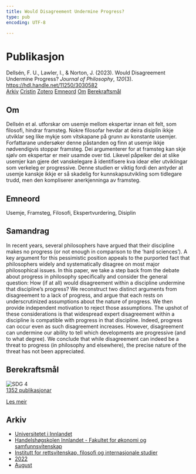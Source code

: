 ```yaml
---
title: Would Disagreement Undermine Progress?
type: pub
encoding: UTF-8

---
```

<h1>Publikasjon</h1>
<article id="csl-bib-container-CPPU23E9" class="csl-bib-container">
  <div class="csl-bib-body"> <div class="csl-entry">Dellsén, F. U., Lawler, I., &#38; Norton, J. (2023). Would Disagreement Undermine Progress? <i>Journal of Philosophy</i>, <i>120</i>(3). <a href="https://hdl.handle.net/11250/3030582">https://hdl.handle.net/11250/3030582</a></div> </div>
  <div class="csl-bib-buttons">
    <a href="#taxonomy-article-CPPU23E9" alt="archive" class="csl-bib-button">Arkiv</a>
    <a href="https://app.cristin.no/results/show.jsf?id=2042527" alt="Cristin" class="csl-bib-button">Cristin</a>
    <a href="http://zotero.org/groups/5881554/items/CPPU23E9" alt="Zotero" class="csl-bib-button">Zotero</a>
    <a href="#keywords-article-CPPU23E9" alt="keywords" class="csl-bib-button">Emneord</a>
    <a href="#about-article-CPPU23E9" alt="about_pub" class="csl-bib-button">Om</a>
    <a href="#sdg-article-CPPU23E9" alt="sdg" class="csl-bib-button">Berekraftsmål</a>
  </div>
  <div id="csl-bib-meta-container-CPPU23E9"></div>
</article>
<div id="csl-bib-meta-CPPU23E9" class="csl-bib-meta">
  <article id="about-article-CPPU23E9" class="about_pub-article">
    <h1>Om</h1>
    Dellsén et al. utforskar om usemje mellom ekspertar innan eit felt, som filosofi, hindrar framsteg. Nokre filosofar hevdar at deira disiplin ikkje utviklar seg like mykje som vitskapane på grunn av konstante usemjer. Forfattarane undersøker denne påstanden og finn at usemje ikkje nødvendigvis stoppar framsteg. Dei argumenterer for at framsteg kan skje sjølv om ekspertar er meir usamde over tid. Likevel påpeiker dei at slike usemjer kan gjere det vanskelegare å identifisere kva idear eller utviklingar som verkeleg er progressive. Denne studien er viktig fordi den antyder at usemje kanskje ikkje er så skadelig for kunnskapsutvikling som tidlegare trudd, men den kompliserer anerkjenninga av framsteg.
  </article>
  <article id="keywords-article-CPPU23E9" class="keywords-article">
    <h1>Emneord</h1>
    Usemje, Framsteg, Filosofi, Ekspertvurdering, Disiplin
  </article>
  <article id="abstract-article-CPPU23E9" class="abstract-article">
    <h1>Samandrag</h1>
    In recent years, several philosophers have argued that their discipline makes no progress (or 
not enough in comparison to the ‘hard sciences’). A key argument for this pessimistic position 
appeals to the purported fact that philosophers widely and systematically disagree on most 
major philosophical issues. In this paper, we take a step back from the debate about progress 
in philosophy specifically and consider the general question: How (if at all) would disagreement within a discipline undermine that discipline’s progress? We reconstruct two distinct 
arguments from disagreement to a lack of progress, and argue that each rests on underscrutinized assumptions about the nature of progress. We then provide independent motivation to 
reject those assumptions. The upshot of these considerations is that widespread expert disagreement within a discipline is compatible with progress in that discipline. Indeed, progress 
can occur even as such disagreement increases. However, disagreement can undermine our 
ability to tell which developments are progressive (and to what degree). We conclude that 
while disagreement can indeed be a threat to progress (in philosophy and elsewhere), the 
precise nature of the threat has not been appreciated.
  </article>
  <article id="sdg-article-CPPU23E9" class="sdg-article">
    <h1>Berekraftsmål</h1>
    <div class="sdg-container"><div id="sdg4" class="sdg">
        <img src="{{< params subfolder >}}images/sdg/sdg04_nn.png" class="image" alt="SDG 4">
        <div class="sdg-overlay">
          <a href="{{< params subfolder >}}nn/archive/?sdg=4#archive" class="sdg-publication-count"><span>1352</span> publikasjonar</a>
          <p><a href="https://fn.no/om-fn/fns-baerekraftsmaal/god-utdanning?lang=nno-NO" class="sdg-read-more">Les meir</a></p>
        </div>
      </div></div>
  </article>
  <article id="taxonomy-article-CPPU23E9" class="taxonomy-article">
    <h1>Arkiv</h1>
    <ul>
      <li><a href="{{< params subfolder >}}nn/archive/?key=3DCRN523">Universitetet i Innlandet</a></li>
      <li><a href="{{< params subfolder >}}nn/archive/?key=DU8Q9LN9">Handelshøgskolen Innlandet - Fakultet for økonomi og samfunnsvitenskap</a></li>
      <li><a href="{{< params subfolder >}}nn/archive/?key=ITYAG68H">Institutt for rettsvitenskap, filosofi og internasjonale studier</a></li>
      <li><a href="{{< params subfolder >}}nn/archive/?key=B7XWRJNE">2022</a></li>
      <li><a href="{{< params subfolder >}}nn/archive/?key=285CWNHG">August</a></li>
    </ul>
  </article>
</div>
